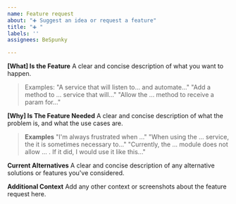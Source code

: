 ```yaml
---
name: Feature request
about: "➕ Suggest an idea or request a feature"
title: "➕ "
labels: ''
assignees: BeSpunky

---
```


**[What] Is the Feature**
A clear and concise description of what you want to happen.

> Examples:
> "A service that will listen to... and automate..."
> "Add a method to ... service that will..."
> "Allow the ... method to receive a param for..."

**[Why] Is The Feature Needed**
A clear and concise description of what the problem is, and what the use cases are.

> **Examples**
> "I'm always frustrated when ..."
> "When using the ... service, the it is sometimes necessary to..."
> "Currently, the ... module does not allow ... . If it did, I would use it like this..."

**Current Alternatives**
A clear and concise description of any alternative solutions or features you've considered.

**Additional Context**
Add any other context or screenshots about the feature request here.
